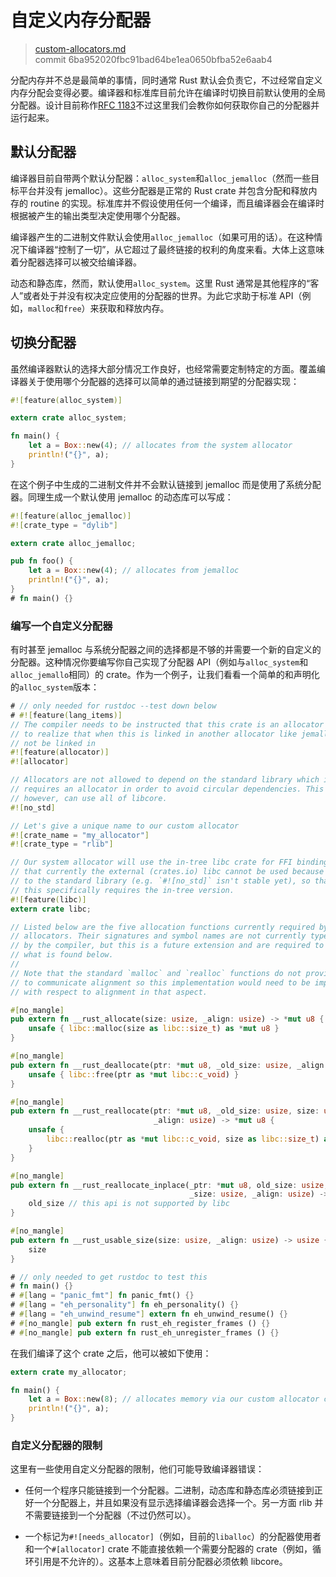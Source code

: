 # 自定义内存分配器

> [custom-allocators.md](https://github.com/rust-lang/rust/blob/master/src/doc/book/custom-allocators.md)
> <br>
> commit 6ba952020fbc91bad64be1ea0650bfba52e6aab4

分配内存并不总是最简单的事情，同时通常 Rust 默认会负责它，不过经常自定义内存分配会变得必要。编译器和标准库目前允许在编译时切换目前默认使用的全局分配器。设计目前称作[RFC 1183](https://github.com/rust-lang/rfcs/blob/master/text/1183-swap-out-jemalloc.md)不过这里我们会教你如何获取你自己的分配器并运行起来。

## 默认分配器

编译器目前自带两个默认分配器：`alloc_system`和`alloc_jemalloc`（然而一些目标平台并没有 jemalloc）。这些分配器是正常的 Rust crate 并包含分配和释放内存的 routine 的实现。标准库并不假设使用任何一个编译，而且编译器会在编译时根据被产生的输出类型决定使用哪个分配器。

编译器产生的二进制文件默认会使用`alloc_jemalloc`（如果可用的话）。在这种情况下编译器“控制了一切”，从它超过了最终链接的权利的角度来看。大体上这意味着分配器选择可以被交给编译器。

动态和静态库，然而，默认使用`alloc_system`。这里 Rust 通常是其他程序的“客人”或者处于并没有权决定应使用的分配器的世界。为此它求助于标准 API（例如，`malloc`和`free`）来获取和释放内存。

## 切换分配器

虽然编译器默认的选择大部分情况工作良好，也经常需要定制特定的方面。覆盖编译器关于使用哪个分配器的选择可以简单的通过链接到期望的分配器实现：

```rust
#![feature(alloc_system)]

extern crate alloc_system;

fn main() {
    let a = Box::new(4); // allocates from the system allocator
    println!("{}", a);
}
```

在这个例子中生成的二进制文件并不会默认链接到 jemalloc 而是使用了系统分配器。同理生成一个默认使用 jemalloc 的动态库可以写成：

```rust
#![feature(alloc_jemalloc)]
#![crate_type = "dylib"]

extern crate alloc_jemalloc;

pub fn foo() {
    let a = Box::new(4); // allocates from jemalloc
    println!("{}", a);
}
# fn main() {}
```

### 编写一个自定义分配器

有时甚至 jemalloc 与系统分配器之间的选择都是不够的并需要一个新的自定义的分配器。这种情况你要编写你自己实现了分配器 API（例如与`alloc_system`和`alloc_jemallo`相同）的 crate。作为一个例子，让我们看看一个简单的和声明化的`alloc_system`版本：

```rust
# // only needed for rustdoc --test down below
# #![feature(lang_items)]
// The compiler needs to be instructed that this crate is an allocator in order
// to realize that when this is linked in another allocator like jemalloc should
// not be linked in
#![feature(allocator)]
#![allocator]

// Allocators are not allowed to depend on the standard library which in turn
// requires an allocator in order to avoid circular dependencies. This crate,
// however, can use all of libcore.
#![no_std]

// Let's give a unique name to our custom allocator
#![crate_name = "my_allocator"]
#![crate_type = "rlib"]

// Our system allocator will use the in-tree libc crate for FFI bindings. Note
// that currently the external (crates.io) libc cannot be used because it links
// to the standard library (e.g. `#![no_std]` isn't stable yet), so that's why
// this specifically requires the in-tree version.
#![feature(libc)]
extern crate libc;

// Listed below are the five allocation functions currently required by custom
// allocators. Their signatures and symbol names are not currently typechecked
// by the compiler, but this is a future extension and are required to match
// what is found below.
//
// Note that the standard `malloc` and `realloc` functions do not provide a way
// to communicate alignment so this implementation would need to be improved
// with respect to alignment in that aspect.

#[no_mangle]
pub extern fn __rust_allocate(size: usize, _align: usize) -> *mut u8 {
    unsafe { libc::malloc(size as libc::size_t) as *mut u8 }
}

#[no_mangle]
pub extern fn __rust_deallocate(ptr: *mut u8, _old_size: usize, _align: usize) {
    unsafe { libc::free(ptr as *mut libc::c_void) }
}

#[no_mangle]
pub extern fn __rust_reallocate(ptr: *mut u8, _old_size: usize, size: usize,
                                _align: usize) -> *mut u8 {
    unsafe {
        libc::realloc(ptr as *mut libc::c_void, size as libc::size_t) as *mut u8
    }
}

#[no_mangle]
pub extern fn __rust_reallocate_inplace(_ptr: *mut u8, old_size: usize,
                                        _size: usize, _align: usize) -> usize {
    old_size // this api is not supported by libc
}

#[no_mangle]
pub extern fn __rust_usable_size(size: usize, _align: usize) -> usize {
    size
}

# // only needed to get rustdoc to test this
# fn main() {}
# #[lang = "panic_fmt"] fn panic_fmt() {}
# #[lang = "eh_personality"] fn eh_personality() {}
# #[lang = "eh_unwind_resume"] extern fn eh_unwind_resume() {}
# #[no_mangle] pub extern fn rust_eh_register_frames () {}
# #[no_mangle] pub extern fn rust_eh_unregister_frames () {}
```

在我们编译了这个 crate 之后，他可以被如下使用：

```rust
extern crate my_allocator;

fn main() {
    let a = Box::new(8); // allocates memory via our custom allocator crate
    println!("{}", a);
}
```

### 自定义分配器的限制

这里有一些使用自定义分配器的限制，他们可能导致编译器错误：

* 任何一个程序只能链接到一个分配器。二进制，动态库和静态库必须链接到正好一个分配器上，并且如果没有显示选择编译器会选择一个。另一方面 rlib 并不需要链接到一个分配器（不过仍然可以）。

* 一个标记为`#![needs_allocator]`（例如，目前的`liballoc`）的分配器使用者和一个`#[allocator]` crate 不能直接依赖一个需要分配器的 crate（例如，循环引用是不允许的）。这基本上意味着目前分配器必须依赖 libcore。
